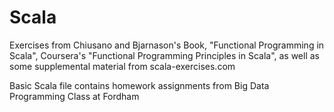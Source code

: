 # Scala
Exercises from Chiusano and Bjarnason's Book, "Functional Programming in Scala", Coursera's "Functional Programming Principles in Scala", as well as some supplemental material from scala-exercises.com

Basic Scala file contains homework assignments from Big Data Programming Class at Fordham
